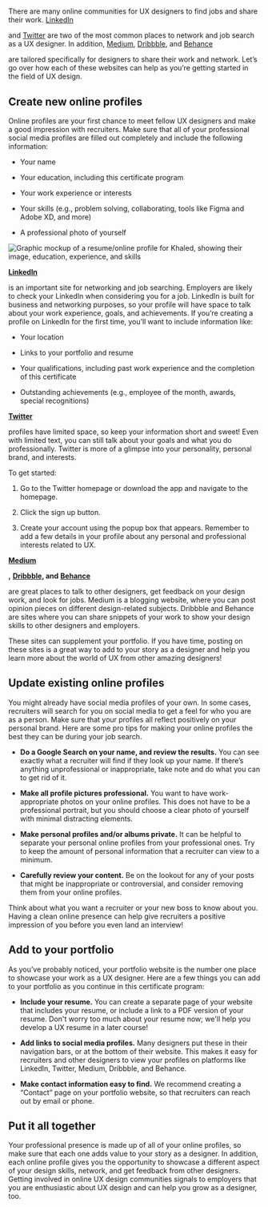 
# 

There are many online communities for UX designers to find jobs and share their work. [LinkedIn](https://www.linkedin.com/)

and [Twitter](https://twitter.com/?lang=en) are two of the most common places to network and job search as a UX designer. In addition, [Medium](https://medium.com/), [Dribbble](https://dribbble.com/), and [Behance](https://www.behance.net/)

are tailored specifically for designers to share their work and network. Let’s go over how each of these websites can help as you’re getting started in the field of UX design. 

## Create new online profiles

Online profiles are your first chance to meet fellow UX designers and make a good impression with recruiters. Make sure that all of your professional social media profiles are filled out completely and include the following information:

- Your name
    
- Your education, including this certificate program
    
- Your work experience or interests 
    
- Your skills (e.g., problem solving, collaborating, tools like Figma and Adobe XD, and more)
    
- A professional photo of yourself
    

![Graphic mockup of a resume/online profile for Khaled, showing their image, education, experience, and skills](https://d3c33hcgiwev3.cloudfront.net/imageAssetProxy.v1/V0gH6CsgSaCIB-grIJmg-Q_8b3fadd94d974a3193c690201dc49993_Screenshot-2021-03-03-at-11.35.04-AM.png?expiry=1744588800000&hmac=1ZwKn4zaClogLc6xN5sxl2U2_8qTL99zj7KcWA9d4OY)

[**LinkedIn**](https://www.linkedin.com/)

is an important site for networking and job searching. Employers are likely to check your LinkedIn when considering you for a job. LinkedIn is built for business and networking purposes, so your profile will have space to talk about your work experience, goals, and achievements. If you’re creating a profile on LinkedIn for the first time, you’ll want to include information like:

- Your location
    
- Links to your portfolio and resume
    
- Your qualifications, including past work experience and the completion of this certificate 
    
- Outstanding achievements (e.g., employee of the month, awards, special recognitions)
    

[**Twitter**](https://twitter.com/?lang=en)

profiles have limited space, so keep your information short and sweet! Even with limited text, you can still talk about your goals and what you do professionally. Twitter is more of a glimpse into your personality, personal brand, and interests.

To get started:

1. Go to the Twitter homepage or download the app and navigate to the homepage. 
    
2. Click the sign up button. 
    
3. Create your account using the popup box that appears. Remember to add a few details in your profile about any personal and professional interests related to UX.
    

[**Medium**](https://medium.com/)

**,** [**Dribbble**](https://dribbble.com/)**, and** [**Behance**](https://www.behance.net/)

are great places to talk to other designers, get feedback on your design work, and look for jobs. Medium is a blogging website, where you can post opinion pieces on different design-related subjects. Dribbble and Behance are sites where you can share snippets of your work to show your design skills to other designers and employers. 

These sites can supplement your portfolio. If you have time, posting on these sites is a great way to add to your story as a designer and help you learn more about the world of UX from other amazing designers! 

## Update existing online profiles

You might already have social media profiles of your own. In some cases, recruiters will search for you on social media to get a feel for who you are as a person. Make sure that your profiles all reflect positively on your personal brand. Here are some pro tips for making your online profiles the best they can be during your job search.

- **Do a Google Search on your name, and review the results.** You can see exactly what a recruiter will find if they look up your name. If there’s anything unprofessional or inappropriate, take note and do what you can to get rid of it.
    
- **Make all profile pictures professional.** You want to have work-appropriate photos on your online profiles. This does not have to be a professional portrait, but you should choose a clear photo of yourself with minimal distracting elements.
    
- **Make personal profiles and/or albums private.** It can be helpful to separate your personal online profiles from your professional ones. Try to keep the amount of personal information that a recruiter can view to a minimum.
    
- **Carefully review your content.** Be on the lookout for any of your posts that might be inappropriate or controversial, and consider removing them from your online profiles.
    

Think about what you want a recruiter or your new boss to know about you. Having a clean online presence can help give recruiters a positive impression of you before you even land an interview! 

## Add to your portfolio 

As you’ve probably noticed, your portfolio website is the number one place to showcase your work as a UX designer. Here are a few things you can add to your portfolio as you continue in this certificate program: 

- **Include your resume.** You can create a separate page of your website that includes your resume, or include a link to a PDF version of your resume. Don't worry too much about your resume now; we'll help you develop a UX resume in a later course!
    
- **Add links to social media profiles.** Many designers put these in their navigation bars, or at the bottom of their website. This makes it easy for recruiters and other designers to view your profiles on platforms like LinkedIn, Twitter, Medium, Dribbble, and Behance.
    
- **Make contact information easy to find.** We recommend creating a “Contact” page on your portfolio website, so that recruiters can reach out by email or phone. 
    

## Put it all together

Your professional presence is made up of all of your online profiles, so make sure that each one adds value to your story as a designer. In addition, each online profile gives you the opportunity to showcase a different aspect of your design skills, network, and get feedback from other designers. Getting involved in online UX design communities signals to employers that you are enthusiastic about UX design and can help you grow as a designer, too.